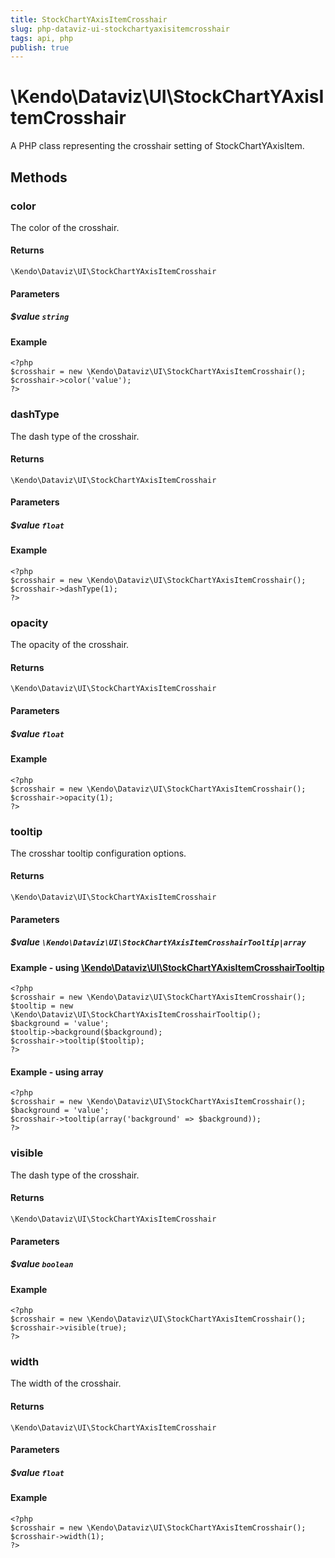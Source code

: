 ```yaml
---
title: StockChartYAxisItemCrosshair
slug: php-dataviz-ui-stockchartyaxisitemcrosshair
tags: api, php
publish: true
---
```


# \Kendo\Dataviz\UI\StockChartYAxisItemCrosshair

A PHP class representing the crosshair setting of StockChartYAxisItem.


## Methods

### color
The color of the crosshair.

#### Returns
`\Kendo\Dataviz\UI\StockChartYAxisItemCrosshair`

#### Parameters

##### $value `string`



#### Example 
    <?php
    $crosshair = new \Kendo\Dataviz\UI\StockChartYAxisItemCrosshair();
    $crosshair->color('value');
    ?>

### dashType
The dash type of the crosshair.

#### Returns
`\Kendo\Dataviz\UI\StockChartYAxisItemCrosshair`

#### Parameters

##### $value `float`



#### Example 
    <?php
    $crosshair = new \Kendo\Dataviz\UI\StockChartYAxisItemCrosshair();
    $crosshair->dashType(1);
    ?>

### opacity
The opacity of the crosshair.

#### Returns
`\Kendo\Dataviz\UI\StockChartYAxisItemCrosshair`

#### Parameters

##### $value `float`



#### Example 
    <?php
    $crosshair = new \Kendo\Dataviz\UI\StockChartYAxisItemCrosshair();
    $crosshair->opacity(1);
    ?>

### tooltip

The crosshar tooltip configuration options.

#### Returns
`\Kendo\Dataviz\UI\StockChartYAxisItemCrosshair`

#### Parameters

##### $value `\Kendo\Dataviz\UI\StockChartYAxisItemCrosshairTooltip|array`


#### Example - using [\Kendo\Dataviz\UI\StockChartYAxisItemCrosshairTooltip](/api/wrappers/php/Kendo/Dataviz/UI/StockChartYAxisItemCrosshairTooltip)
    <?php
    $crosshair = new \Kendo\Dataviz\UI\StockChartYAxisItemCrosshair();
    $tooltip = new \Kendo\Dataviz\UI\StockChartYAxisItemCrosshairTooltip();
    $background = 'value';
    $tooltip->background($background);
    $crosshair->tooltip($tooltip);
    ?>

#### Example - using array

    <?php
    $crosshair = new \Kendo\Dataviz\UI\StockChartYAxisItemCrosshair();
    $background = 'value';
    $crosshair->tooltip(array('background' => $background));
    ?>

### visible
The dash type of the crosshair.

#### Returns
`\Kendo\Dataviz\UI\StockChartYAxisItemCrosshair`

#### Parameters

##### $value `boolean`



#### Example 
    <?php
    $crosshair = new \Kendo\Dataviz\UI\StockChartYAxisItemCrosshair();
    $crosshair->visible(true);
    ?>

### width
The width of the crosshair.

#### Returns
`\Kendo\Dataviz\UI\StockChartYAxisItemCrosshair`

#### Parameters

##### $value `float`



#### Example 
    <?php
    $crosshair = new \Kendo\Dataviz\UI\StockChartYAxisItemCrosshair();
    $crosshair->width(1);
    ?>

 
